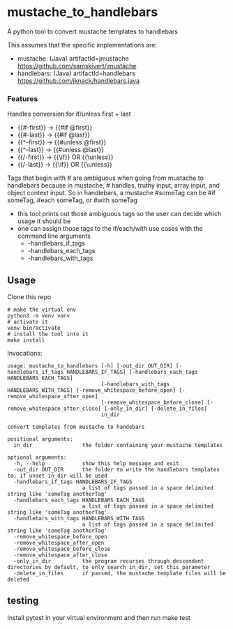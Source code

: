 # mustache_to_handlebars
A python tool to convert mustache templates to handlebars

This assumes that the specific implementations are:
- mustache: (Java) artifactId=jmustache https://github.com/samskivert/jmustache
- handlebars: (Java) artifactId=handlebars https://github.com/jknack/handlebars.java

### Features
Handles conversion for if/unless first + last
- {{#-first}} -> {{#if @first}}
- {{#-last}} -> {{#if @last}}
- {{^-first}} -> {{#unless @first}}
- {{^-last}} -> {{#unless @last}}
- {{/-first}} -> {{\if}} OR {{\unless}}
- {{/-last}} -> {{\if}} OR {{\unless}}

Tags that begin with # are ambiguous when going from mustache to handlebars because
in mustache, # handles, truthy input, array input, and object context input.
So in handlebars, a mustache #someTag can be #if someTag, #each someTag, or #with someTag
- this tool prints out those ambiguous tags so the user can decide which usage it should be
- one can assign those tags to the if/each/with use cases with the command line arguments
  - -handlebars_if_tags
  - -handlebars_each_tags
  - -handlebars_with_tags

## Usage
Clone this repo
```
# make the virtual env
python3 -m venv venv
# activate it
venv bin/activate
# install the tool into it
make install
```
Invocations:
```
usage: mustache_to_handlebars [-h] [-out_dir OUT_DIR] [-handlebars_if_tags HANDLEBARS_IF_TAGS] [-handlebars_each_tags HANDLEBARS_EACH_TAGS]
                              [-handlebars_with_tags HANDLEBARS_WITH_TAGS] [-remove_whitespace_before_open] [-remove_whitespace_after_open]
                              [-remove_whitespace_before_close] [-remove_whitespace_after_close] [-only_in_dir] [-delete_in_files]
                              in_dir

convert templates from mustache to handebars

positional arguments:
  in_dir                the folder containing your mustache templates

optional arguments:
  -h, --help            show this help message and exit
  -out_dir OUT_DIR      the folder to write the handlebars templates to. if unset in_dir will be used
  -handlebars_if_tags HANDLEBARS_IF_TAGS
                        a list of tags passed in a space delimited string like 'someTag anotherTag'
  -handlebars_each_tags HANDLEBARS_EACH_TAGS
                        a list of tags passed in a space delimited string like 'someTag anotherTag'
  -handlebars_with_tags HANDLEBARS_WITH_TAGS
                        a list of tags passed in a space delimited string like 'someTag anotherTag'
  -remove_whitespace_before_open
  -remove_whitespace_after_open
  -remove_whitespace_before_close
  -remove_whitespace_after_close
  -only_in_dir          the program recurses through descendant directories by default, to only search in_dir, set this parameter
  -delete_in_files      if passed, the mustache template files will be deleted
```

## testing
Install pytest in your virtual environment and then run make test